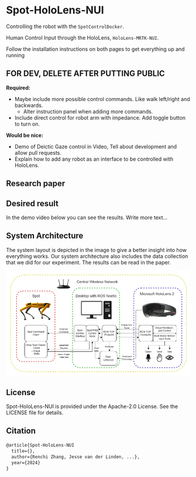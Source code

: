 # Spot-HoloLens-NUI

Controlling the robot with the ```SpotControlDocker```.

Human Control Input through the HoloLens, ```HoloLens-MRTK-NUI```.

Follow the installation instructions on both pages to get everything up and running


## FOR DEV, DELETE AFTER PUTTING PUBLIC
**Required:**
* Maybe include more possible control commands. Like walk left/right and backwards.
    * Alter instruction panel when adding more commands.
* Include direct control for robot arm with impedance. Add toggle button to turn on.


**Would be nice:**
* Demo of Deictic Gaze control in Video, Tell about development and allow pull requests.
* Explain how to add any robot as an interface to be controlled with HoloLens.

## Research paper

## Desired result
In the demo video below you can see the results.
Write more text...

## System Architecture
The system layout is depicted in the image to give a better insight into how everything works.
Our system architecture also includes the data collection that we did for our experiment. 
The results can be read in the paper.

![system-architecture](./docs/infrastructure-spot-holo-ros.png)

## License
Spot-HoloLens-NUI is provided under the Apache-2.0 License. See the LICENSE file for details.

## Citation
```
@article{Spot-HoloLens-NUI
  title={},
  author={Renchi Zhang, Jesse van der Linden, ...},
  year={2024}
}
```


